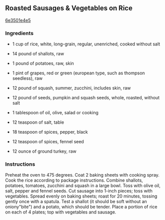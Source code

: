 ## Roasted Sausages & Vegetables on Rice

[6e3501e4e5](http://www.food.com/recipe/roasted-sausages-vegetables-on-rice-25858)

### Ingredients

 - 1 cup of rice, white, long-grain, regular, unenriched, cooked without salt

 - 14 pound of shallots, raw

 - 1 pound of potatoes, raw, skin

 - 1 pint of grapes, red or green (european type, such as thompson seedless), raw

 - 12 pound of squash, summer, zucchini, includes skin, raw

 - 12 pound of seeds, pumpkin and squash seeds, whole, roasted, without salt

 - 1 tablespoon of oil, olive, salad or cooking

 - 12 teaspoon of salt, table

 - 18 teaspoon of spices, pepper, black

 - 12 teaspoon of spices, fennel seed

 - 12 ounce of ground turkey, raw

### Instructions

Preheat the oven to 475 degrees. Coat 2 baking sheets with cooking spray. Cook the rice according to package instructions. Combine shallots, potatoes, tomatoes, zucchini and squash in a large bowl. Toss with olive oil, salt, pepper and fennel seeds. Cut sausage into 1-inch pieces; toss with vegetables. Spread evenly on baking sheets; roast for 20 minutes, tossing gently once with a spatula. Test a shallot (it should be soft without an oniony"bite") and a potato, which should be tender. Place a portion of rice on each of 4 plates; top with vegetables and sausage.